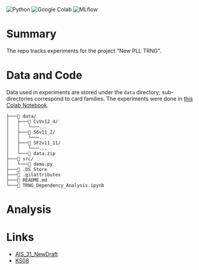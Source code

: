 ![Python](https://img.shields.io/static/v1?style=for-the-badge&message=Python&color=3776AB&logo=Python&logoColor=FFFFFF&label=)
![Google Colab](https://img.shields.io/static/v1?style=for-the-badge&message=Google+Colab&color=222222&logo=Google+Colab&logoColor=F9AB00&label=)
![MLflow](https://img.shields.io/static/v1?style=for-the-badge&message=MLflow&color=0194E2&logo=MLflow&logoColor=FFFFFF&label=)


# Summary

The repo tracks experiments for the project "New PLL TRNG".



# Data and Code

Data used in experiments are stored under the `data` directory; sub-directories correspond to card families.
The experiments were done in [this Colab Notebook](src/TRNG_Dependency_Analysis.ipynb).

```
├───📁 data/
│   ├───📁 CvVv12_4/
│   │   └───...
│   ├───📁 S6v11_2/
│   │   └───...
│   ├───📁 SF2v11_11/
│   │   └───...
│   └───📄 data.zip
├───📁 src/
│   └───📄 demo.py
├───📄 .DS_Store
├───📄 .gitattributes
├───📄 README.md
└───📄 TRNG_Dependency_Analysis.ipynb
```



# Analysis

# Links

- [AIS_31_NewDraft](https://www.bsi.bund.de/SharedDocs/Downloads/EN/BSI/Certification/Interpretations/AIS_31_Functionality_classes_for_random_number_generators_e.pdf?__blob=publicationFile&v=5)
- [KS08](https://iacr.org/archive/ches2008/51540144/51540144.pdf)
